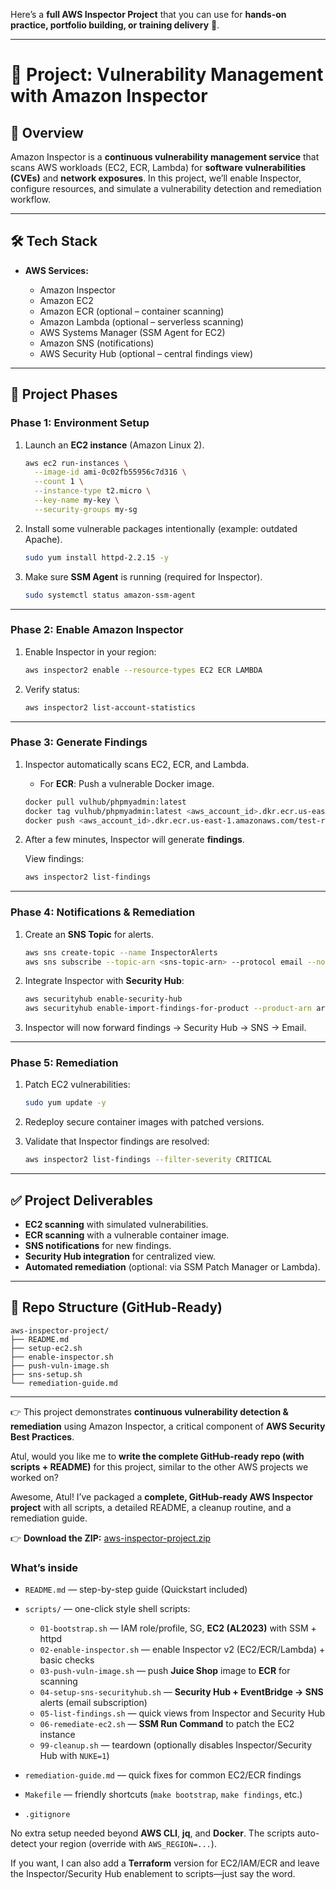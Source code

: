 Here’s a **full AWS Inspector Project** that you can use for **hands-on practice, portfolio building, or training delivery** 🚀.

---

# 🔹 Project: Vulnerability Management with **Amazon Inspector**

## 📌 Overview

Amazon Inspector is a **continuous vulnerability management service** that scans AWS workloads (EC2, ECR, Lambda) for **software vulnerabilities (CVEs)** and **network exposures**. In this project, we’ll enable Inspector, configure resources, and simulate a vulnerability detection and remediation workflow.

---

## 🛠️ Tech Stack

* **AWS Services:**

  * Amazon Inspector
  * Amazon EC2
  * Amazon ECR (optional – container scanning)
  * Amazon Lambda (optional – serverless scanning)
  * AWS Systems Manager (SSM Agent for EC2)
  * Amazon SNS (notifications)
  * AWS Security Hub (optional – central findings view)

---

## 📂 Project Phases

### **Phase 1: Environment Setup**

1. Launch an **EC2 instance** (Amazon Linux 2).

   ```bash
   aws ec2 run-instances \
     --image-id ami-0c02fb55956c7d316 \
     --count 1 \
     --instance-type t2.micro \
     --key-name my-key \
     --security-groups my-sg
   ```

2. Install some vulnerable packages intentionally (example: outdated Apache).

   ```bash
   sudo yum install httpd-2.2.15 -y
   ```

3. Make sure **SSM Agent** is running (required for Inspector).

   ```bash
   sudo systemctl status amazon-ssm-agent
   ```

---

### **Phase 2: Enable Amazon Inspector**

1. Enable Inspector in your region:

   ```bash
   aws inspector2 enable --resource-types EC2 ECR LAMBDA
   ```

2. Verify status:

   ```bash
   aws inspector2 list-account-statistics
   ```

---

### **Phase 3: Generate Findings**

1. Inspector automatically scans EC2, ECR, and Lambda.

   * For **ECR**: Push a vulnerable Docker image.

   ```bash
   docker pull vulhub/phpmyadmin:latest
   docker tag vulhub/phpmyadmin:latest <aws_account_id>.dkr.ecr.us-east-1.amazonaws.com/test-repo:vuln
   docker push <aws_account_id>.dkr.ecr.us-east-1.amazonaws.com/test-repo:vuln
   ```

2. After a few minutes, Inspector will generate **findings**.

   View findings:

   ```bash
   aws inspector2 list-findings
   ```

---

### **Phase 4: Notifications & Remediation**

1. Create an **SNS Topic** for alerts.

   ```bash
   aws sns create-topic --name InspectorAlerts
   aws sns subscribe --topic-arn <sns-topic-arn> --protocol email --notification-endpoint youremail@example.com
   ```

2. Integrate Inspector with **Security Hub**:

   ```bash
   aws securityhub enable-security-hub
   aws securityhub enable-import-findings-for-product --product-arn arn:aws:securityhub:us-east-1::product/aws/inspector
   ```

3. Inspector will now forward findings → Security Hub → SNS → Email.

---

### **Phase 5: Remediation**

1. Patch EC2 vulnerabilities:

   ```bash
   sudo yum update -y
   ```

2. Redeploy secure container images with patched versions.

3. Validate that Inspector findings are resolved:

   ```bash
   aws inspector2 list-findings --filter-severity CRITICAL
   ```

---

## ✅ Project Deliverables

* **EC2 scanning** with simulated vulnerabilities.
* **ECR scanning** with a vulnerable container image.
* **SNS notifications** for new findings.
* **Security Hub integration** for centralized view.
* **Automated remediation** (optional: via SSM Patch Manager or Lambda).

---

## 📘 Repo Structure (GitHub-Ready)

```
aws-inspector-project/
├── README.md
├── setup-ec2.sh
├── enable-inspector.sh
├── push-vuln-image.sh
├── sns-setup.sh
└── remediation-guide.md
```

---

👉 This project demonstrates **continuous vulnerability detection & remediation** using Amazon Inspector, a critical component of **AWS Security Best Practices**.

Atul, would you like me to **write the complete GitHub-ready repo (with scripts + README)** for this project, similar to the other AWS projects we worked on?

Awesome, Atul! I’ve packaged a **complete, GitHub-ready AWS Inspector project** with all scripts, a detailed README, a cleanup routine, and a remediation guide.

👉 **Download the ZIP:** [aws-inspector-project.zip](sandbox:/mnt/data/aws-inspector-project.zip)

### What’s inside

* `README.md` — step-by-step guide (Quickstart included)
* `scripts/` — one-click style shell scripts:

  * `01-bootstrap.sh` — IAM role/profile, SG, **EC2 (AL2023)** with SSM + httpd
  * `02-enable-inspector.sh` — enable Inspector v2 (EC2/ECR/Lambda) + basic checks
  * `03-push-vuln-image.sh` — push **Juice Shop** image to **ECR** for scanning
  * `04-setup-sns-securityhub.sh` — **Security Hub + EventBridge → SNS** alerts (email subscription)
  * `05-list-findings.sh` — quick views from Inspector and Security Hub
  * `06-remediate-ec2.sh` — **SSM Run Command** to patch the EC2 instance
  * `99-cleanup.sh` — teardown (optionally disables Inspector/Security Hub with `NUKE=1`)
* `remediation-guide.md` — quick fixes for common EC2/ECR findings
* `Makefile` — friendly shortcuts (`make bootstrap`, `make findings`, etc.)
* `.gitignore`

No extra setup needed beyond **AWS CLI**, **jq**, and **Docker**. The scripts auto-detect your region (override with `AWS_REGION=...`).

If you want, I can also add a **Terraform** version for EC2/IAM/ECR and leave the Inspector/Security Hub enablement to scripts—just say the word.

